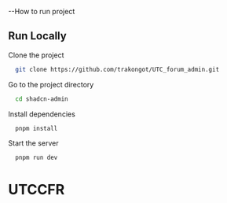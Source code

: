 --How to run project
## Run Locally

Clone the project

```bash
  git clone https://github.com/trakongot/UTC_forum_admin.git
```

Go to the project directory

```bash
  cd shadcn-admin
```

Install dependencies

```bash
  pnpm install
```

Start the server

```bash
  pnpm run dev
```


# UTCCFR

